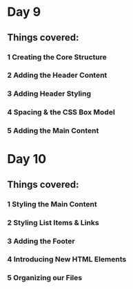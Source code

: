 # Day 9
## Things covered:
### 1 Creating the Core Structure
### 2 Adding the Header Content
### 3 Adding Header Styling
### 4 Spacing & the CSS Box Model
### 5 Adding the Main Content
##
# Day 10
## Things covered:
### 1 Styling the Main Content
### 2 Styling List Items & Links
### 3 Adding the Footer
### 4 Introducing New HTML Elements
### 5 Organizing our Files